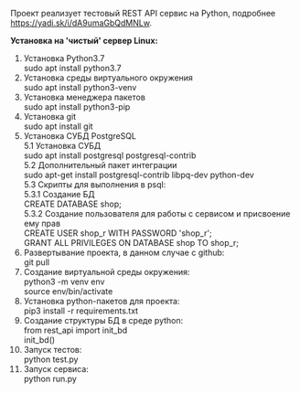    Проект реализует тестовый REST API сервис на Python, подробнее https://yadi.sk/i/dA9umaGbQdMNLw.   
  
   **Установка на 'чистый' сервер Linux:**  
  
1) Установка Python3.7   
	sudo apt install python3.7     
2) Установка среды виртуального окружения  
	sudo apt install python3-venv  
3) Установка менеджера пакетов  
	sudo apt install python3-pip   
4) Установка git  
	sudo apt install git  
5) Установка СУБД PostgreSQL  
  5.1 Установка СУБД  
  	sudo apt install postgresql postgresql-contrib  
  5.2 Дополнительный пакет интеграции  
  	sudo apt-get install postgresql-contrib libpq-dev python-dev  
  5.3 Скрипты для выполнения в psql:  
  	5.3.1 Создание БД  
		CREATE DATABASE shop;   
	5.3.2 Создание пользователя для работы с сервисом и присвоение ему прав  
		CREATE USER shop_r WITH PASSWORD 'shop_r';  
		GRANT ALL PRIVILEGES ON DATABASE shop TO shop_r;  
6) Развертывание проекта, в данном случае с github:  
	git pull  
7) Создание виртуальной среды окружения:  
	python3 -m venv env    
	source env/bin/activate    
8) Установка python-пакетов для проекта:  
	pip3 install -r requirements.txt  
9) Создание структуры БД в среде python:  
	from rest_api import init_bd  
	init_bd()  
10) Запуск тестов:  
	python test.py  
11) Запуск сервиса:	  
	python run.py    


